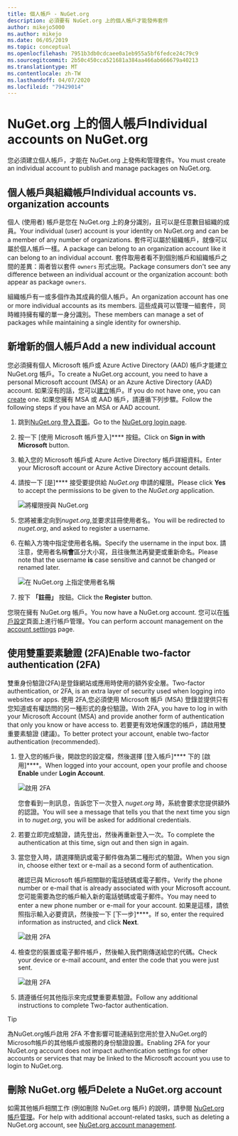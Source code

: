 ```yaml
---
title: 個人帳戶 - NuGet.org
description: 必須要有 NuGet.org 上的個人帳戶才能發佈套件
author: mikejo5000
ms.author: mikejo
ms.date: 06/05/2019
ms.topic: conceptual
ms.openlocfilehash: 7951b3db0cdcaee0a1eb955a5bf6fedce24c79c9
ms.sourcegitcommit: 2b50c450cca521681a384aa466ab666679a40213
ms.translationtype: MT
ms.contentlocale: zh-TW
ms.lasthandoff: 04/07/2020
ms.locfileid: "79429014"
---
```

# <a name="individual-accounts-on-nugetorg"></a><span data-ttu-id="fa80f-103">NuGet.org 上的個人帳戶</span><span class="sxs-lookup"><span data-stu-id="fa80f-103">Individual accounts on NuGet.org</span></span>

<span data-ttu-id="fa80f-104">您必須建立個人帳戶，才能在 NuGet.org 上發佈和管理套件。</span><span class="sxs-lookup"><span data-stu-id="fa80f-104">You must create an individual account to publish and manage packages on NuGet.org.</span></span>

## <a name="individual-accounts-vs-organization-accounts"></a><span data-ttu-id="fa80f-105">個人帳戶與組織帳戶</span><span class="sxs-lookup"><span data-stu-id="fa80f-105">Individual accounts vs. organization accounts</span></span>

<span data-ttu-id="fa80f-106">個人 (使用者) 帳戶是您在 NuGet.org 上的身分識別，且可以是任意數目組織的成員。</span><span class="sxs-lookup"><span data-stu-id="fa80f-106">Your individual (user) account is your identity on NuGet.org and can be a member of any number of organizations.</span></span> <span data-ttu-id="fa80f-107">套件可以屬於組織帳戶，就像可以屬於個人帳戶一樣。</span><span class="sxs-lookup"><span data-stu-id="fa80f-107">A package can belong to an organization account like it can belong to an individual account.</span></span> <span data-ttu-id="fa80f-108">套件取用者看不到個別帳戶和組織帳戶之間的差異：兩者皆以套件 `owners` 形式出現。</span><span class="sxs-lookup"><span data-stu-id="fa80f-108">Package consumers don't see any difference between an individual account or the organization account: both appear as package `owners`.</span></span>

<span data-ttu-id="fa80f-109">組織帳戶有一或多個作為其成員的個人帳戶。</span><span class="sxs-lookup"><span data-stu-id="fa80f-109">An organization account has one or more individual accounts as its members.</span></span> <span data-ttu-id="fa80f-110">這些成員可以管理一組套件，同時維持擁有權的單一身分識別。</span><span class="sxs-lookup"><span data-stu-id="fa80f-110">These members can manage a set of packages while maintaining a single identity for ownership.</span></span>

## <a name="add-a-new-individual-account"></a><span data-ttu-id="fa80f-111">新增新的個人帳戶</span><span class="sxs-lookup"><span data-stu-id="fa80f-111">Add a new individual account</span></span>

<span data-ttu-id="fa80f-112">您必須擁有個人 Microsoft 帳戶或 Azure Active Directory (AAD) 帳戶才能建立 NuGet.org 帳戶。</span><span class="sxs-lookup"><span data-stu-id="fa80f-112">To create a NuGet.org account, you need to have a personal Microsoft account (MSA) or an Azure Active Directory (AAD) account.</span></span> <span data-ttu-id="fa80f-113">如果沒有的話，您可以[建立](https://signup.live.com)帳戶。</span><span class="sxs-lookup"><span data-stu-id="fa80f-113">If you do not have one, you can [create](https://signup.live.com) one.</span></span> <span data-ttu-id="fa80f-114">如果您擁有 MSA 或 AAD 帳戶，請遵循下列步驟。</span><span class="sxs-lookup"><span data-stu-id="fa80f-114">Follow the following steps if you have an MSA or AAD account.</span></span>

1. <span data-ttu-id="fa80f-115">跳到[NuGet.org 登入頁面](https://www.nuget.org/users/account/LogOn)。</span><span class="sxs-lookup"><span data-stu-id="fa80f-115">Go to the [NuGet.org login page](https://www.nuget.org/users/account/LogOn).</span></span>

1. <span data-ttu-id="fa80f-116">按一下 [使用 Microsoft 帳戶登入]\*\*\*\* 按鈕。</span><span class="sxs-lookup"><span data-stu-id="fa80f-116">Click on **Sign in with Microsoft** button.</span></span>

1. <span data-ttu-id="fa80f-117">輸入您的 Microsoft 帳戶或 Azure Active Directory 帳戶詳細資料。</span><span class="sxs-lookup"><span data-stu-id="fa80f-117">Enter your Microsoft account or Azure Active Directory account details.</span></span>

1. <span data-ttu-id="fa80f-118">請按一下 [是]\*\*\*\* 接受要提供給 *NuGet.org* 申請的權限。</span><span class="sxs-lookup"><span data-stu-id="fa80f-118">Please click **Yes** to accept the permissions to be given to the *NuGet.org* application.</span></span>

   ![將權限授與 NuGet.org](media/nuget-org-permissions.png)

1. <span data-ttu-id="fa80f-120">您將被重定向到*nuget.org*,並要求註冊使用者名。</span><span class="sxs-lookup"><span data-stu-id="fa80f-120">You will be redirected to *nuget.org*, and asked to register a username.</span></span>

1. <span data-ttu-id="fa80f-121">在輸入方塊中指定使用者名稱。</span><span class="sxs-lookup"><span data-stu-id="fa80f-121">Specify the username in the input box.</span></span> <span data-ttu-id="fa80f-122">請注意，使用者名稱**會**區分大小寫，且往後無法再變更或重新命名。</span><span class="sxs-lookup"><span data-stu-id="fa80f-122">Please note that the username **is** case sensitive and cannot be changed or renamed later.</span></span>

   ![在 NuGet.org 上指定使用者名稱](media/nuget-org-register.png) 

1. <span data-ttu-id="fa80f-124">按下 **「註冊」** 按鈕。</span><span class="sxs-lookup"><span data-stu-id="fa80f-124">Click the **Register** button.</span></span>

<span data-ttu-id="fa80f-125">您現在擁有 NuGet.org 帳戶。</span><span class="sxs-lookup"><span data-stu-id="fa80f-125">You now have a NuGet.org account.</span></span> <span data-ttu-id="fa80f-126">您可以在[帳戶設定](https://www.nuget.org/account)頁面上進行帳戶管理。</span><span class="sxs-lookup"><span data-stu-id="fa80f-126">You can perform account management on the [account settings](https://www.nuget.org/account) page.</span></span>

## <a name="enable-two-factor-authentication-2fa"></a><span data-ttu-id="fa80f-127">使用雙重要素驗證 (2FA)</span><span class="sxs-lookup"><span data-stu-id="fa80f-127">Enable two-factor authentication (2FA)</span></span>

<span data-ttu-id="fa80f-128">雙重身份驗證(2FA)是登錄網站或應用時使用的額外安全層。</span><span class="sxs-lookup"><span data-stu-id="fa80f-128">Two-factor authentication, or 2FA, is an extra layer of security used when logging into websites or apps.</span></span> <span data-ttu-id="fa80f-129">使用 2FA,您必須使用 Microsoft 帳戶 (MSA) 登錄並提供只有您知道或有權訪問的另一種形式的身份驗證。</span><span class="sxs-lookup"><span data-stu-id="fa80f-129">With 2FA, you have to log in with your Microsoft Account (MSA) and provide another form of authentication that only you know or have access to.</span></span> <span data-ttu-id="fa80f-130">若要更有效地保護您的帳戶，請啟用雙重要素驗證 (建議)。</span><span class="sxs-lookup"><span data-stu-id="fa80f-130">To better protect your account, enable two-factor authentication (recommended).</span></span>

1. <span data-ttu-id="fa80f-131">登入您的帳戶後，開啟您的設定檔，然後選擇 [登入帳戶]\*\*\*\* 下的 [啟用]\*\*\*\*。</span><span class="sxs-lookup"><span data-stu-id="fa80f-131">When logged into your account, open your profile and choose **Enable** under **Login Account**.</span></span>

   ![啟用 2FA](media/nuget-org-register-2fa.png)

   <span data-ttu-id="fa80f-133">您會看到一則訊息，告訴您下一次登入 *nuget.org* 時，系統會要求您提供額外的認證。</span><span class="sxs-lookup"><span data-stu-id="fa80f-133">You will see a message that tells you that the next time you sign in to *nuget.org*, you will be asked for additional credentials.</span></span>

2. <span data-ttu-id="fa80f-134">若要立即完成驗證，請先登出，然後再重新登入一次。</span><span class="sxs-lookup"><span data-stu-id="fa80f-134">To complete the authentication at this time, sign out and then sign in again.</span></span>

3. <span data-ttu-id="fa80f-135">當您登入時，請選擇簡訊或電子郵件做為第二種形式的驗證。</span><span class="sxs-lookup"><span data-stu-id="fa80f-135">When you sign in, choose either text or e-mail as a second form of authentication.</span></span>

   <span data-ttu-id="fa80f-136">確認已與 Microsoft 帳戶相關聯的電話號碼或電子郵件。</span><span class="sxs-lookup"><span data-stu-id="fa80f-136">Verify the phone number or e-mail that is already associated with your Microsoft account.</span></span> <span data-ttu-id="fa80f-137">您可能需要為您的帳戶輸入新的電話號碼或電子郵件。</span><span class="sxs-lookup"><span data-stu-id="fa80f-137">You may need to enter a new phone number or e-mail for your account.</span></span> <span data-ttu-id="fa80f-138">如果是這樣，請依照指示輸入必要資訊，然後按一下 [下一步]\*\*\*\*。</span><span class="sxs-lookup"><span data-stu-id="fa80f-138">If so, enter the required information as instructed, and click **Next**.</span></span>

   ![啟用 2FA](media/nuget-org-sign-in-2fa.png)

4. <span data-ttu-id="fa80f-140">檢查您的裝置或電子郵件帳戶，然後輸入我們剛傳送給您的代碼。</span><span class="sxs-lookup"><span data-stu-id="fa80f-140">Check your device or e-mail account, and enter the code that you were just sent.</span></span>

   ![啟用 2FA](media/nuget-org-enter-code-2fa.png)

5. <span data-ttu-id="fa80f-142">請遵循任何其他指示來完成雙重要素驗證。</span><span class="sxs-lookup"><span data-stu-id="fa80f-142">Follow any additional instructions to complete Two-factor authentication.</span></span>

> [!Tip]
> <span data-ttu-id="fa80f-143">為NuGet.org帳戶啟用 2FA 不會影響可能連結到您用於登入NuGet.org的Microsoft帳戶的其他帳戶或服務的身份驗證設置。</span><span class="sxs-lookup"><span data-stu-id="fa80f-143">Enabling 2FA for your NuGet.org account does not impact authentication settings for other accounts or services that may be linked to the Microsoft account you use to login to NuGet.org.</span></span>

## <a name="delete-a-nugetorg-account"></a><span data-ttu-id="fa80f-144">刪除 NuGet.org 帳戶</span><span class="sxs-lookup"><span data-stu-id="fa80f-144">Delete a NuGet.org account</span></span>

<span data-ttu-id="fa80f-145">如需其他帳戶相關工作 (例如刪除 NuGet.org 帳戶) 的說明，請參閱 [NuGet.org 帳戶管理](nuget-org-faq.md#nugetorg-account-management)。</span><span class="sxs-lookup"><span data-stu-id="fa80f-145">For help with additional account-related tasks, such as deleting a NuGet.org account, see [NuGet.org account management](nuget-org-faq.md#nugetorg-account-management).</span></span>
